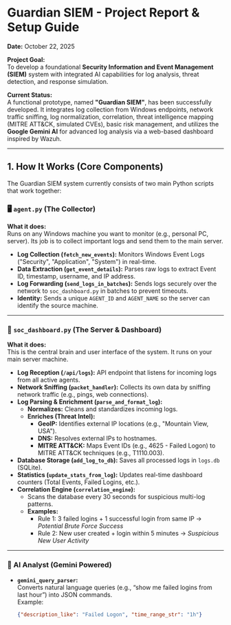 # Guardian SIEM - Project Report & Setup Guide

**Date:** October 22, 2025

**Project Goal:**  
To develop a foundational **Security Information and Event Management (SIEM)** system with integrated AI capabilities for log analysis, threat detection, and response simulation.

**Current Status:**  
A functional prototype, named **"Guardian SIEM"**, has been successfully developed. It integrates log collection from Windows endpoints, network traffic sniffing, log normalization, correlation, threat intelligence mapping (MITRE ATT&CK, simulated CVEs), basic risk management, and utilizes the **Google Gemini AI** for advanced log analysis via a web-based dashboard inspired by Wazuh.

---

## 1. How It Works (Core Components)

The Guardian SIEM system currently consists of two main Python scripts that work together:

### 🖥️ `agent.py` (The Collector)

**What it does:**  
Runs on any Windows machine you want to monitor (e.g., personal PC, server). Its job is to collect important logs and send them to the main server.

- **Log Collection (`fetch_new_events`):** Monitors Windows Event Logs ("Security", "Application", "System") in real-time.  
- **Data Extraction (`get_event_details`):** Parses raw logs to extract Event ID, timestamp, username, and IP address.  
- **Log Forwarding (`send_logs_in_batches`):** Sends logs securely over the network to `soc_dashboard.py` in batches to prevent timeouts.  
- **Identity:** Sends a unique `AGENT_ID` and `AGENT_NAME` so the server can identify the source machine.

---

### 🧠 `soc_dashboard.py` (The Server & Dashboard)

**What it does:**  
This is the central brain and user interface of the system. It runs on your main server machine.

- **Log Reception (`/api/logs`):** API endpoint that listens for incoming logs from all active agents.  
- **Network Sniffing (`packet_handler`):** Collects its own data by sniffing network traffic (e.g., pings, web connections).  
- **Log Parsing & Enrichment (`parse_and_format_log`):**
  - **Normalizes:** Cleans and standardizes incoming logs.  
  - **Enriches (Threat Intel):**
    - **GeoIP:** Identifies external IP locations (e.g., "Mountain View, USA").  
    - **DNS:** Resolves external IPs to hostnames.  
    - **MITRE ATT&CK:** Maps Event IDs (e.g., 4625 - Failed Logon) to MITRE ATT&CK techniques (e.g., T1110.003).  
- **Database Storage (`add_log_to_db`):** Saves all processed logs in `logs.db` (SQLite).  
- **Statistics (`update_stats_from_log`):** Updates real-time dashboard counters (Total Events, Failed Logins, etc.).  
- **Correlation Engine (`correlation_engine`):**
  - Scans the database every 30 seconds for suspicious multi-log patterns.
  - **Examples:**
    - Rule 1: 3 failed logins + 1 successful login from same IP → *Potential Brute Force Success*  
    - Rule 2: New user created + login within 5 minutes → *Suspicious New User Activity*  

---

### 🤖 AI Analyst (Gemini Powered)

- **`gemini_query_parser`:**  
  Converts natural language queries (e.g., “show me failed logins from last hour”) into JSON commands.  
  Example:  
  ```json
  {"description_like": "Failed Logon", "time_range_str": "1h"}
